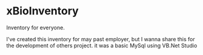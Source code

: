 # xBioInventory
Inventory for everyone.

I've created this inventory for may past employer, but I wanna share this for the development of others project. it was a basic MySql using VB.Net Studio
